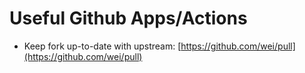 # Useful Github Apps/Actions

* Keep fork up-to-date with upstream: [https://github.com/wei/pull](https://github.com/wei/pull)

